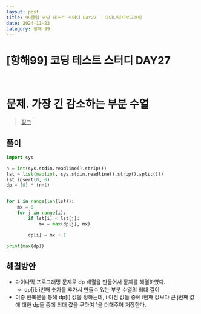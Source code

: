 ```yaml
---
layout: post
title: 99클럽 코딩 테스트 스터디 DAY27 - 다이나믹프로그래밍
date: 2024-11-23
category: 항해 99 
---
```


# [항해99] 코딩 테스트 스터디 DAY27

<br>

# 문제. 가장 긴 감소하는 부분 수열
> [링크](https://www.acmicpc.net/problem/11722)



## 풀이

```python
import sys

n = int(sys.stdin.readline().strip())
lst = list(map(int, sys.stdin.readline().strip().split()))
lst.insert(0, 0)
dp = [0] * (n+1)


for i in range(len(lst)):
    mx = 0
    for j in range(i):
        if lst[i] < lst[j]:
            mx = max(dp[j], mx)

        dp[i] = mx + 1

print(max(dp))
```

## 해결방안
- 다이나믹 프로그래밍 문제로 dp 배열을 만들어서 문제를 해결하였다.
  - dp[i]: i번째 숫자를 추가시 만들수 있는 부분 수열의 최대 길이
- 이중 반복문을 통해 dp[i] 값을 정하는데, i 이전 값들 중에 i번째 값보다 큰 j번째 값에 대한 dp들 중에 최대 값을 구하여 1을 더해주어 저장한다. 